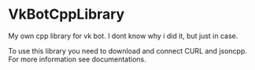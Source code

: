 # VkBotCppLibrary
My own cpp library for vk bot. I dont know why i did it, but just in case.

To use this library you need to download and connect CURL and jsoncpp. For more information see documentations.
